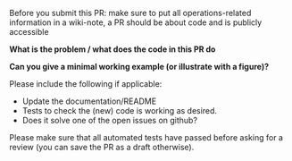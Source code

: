 Before you submit this PR: make sure to put all operations-related information in a wiki-note, a PR should be about code and is publicly accessible

**What is the problem / what does the code in this PR do**

**Can you give a minimal working example (or illustrate with a figure)?**

Please include the following if applicable:
  - Update the documentation/README
  - Tests to check the (new) code is working as desired.
  - Does it solve one of the open issues on github?

Please make sure that all automated tests have passed before asking for a review (you can save the PR as a draft otherwise).
